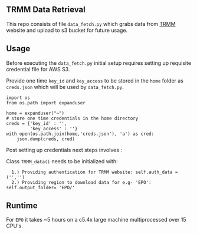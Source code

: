 ## TRMM Data Retrieval

This repo consists of file `data_fetch.py` which grabs data from [TRMM](http://trmm.atmos.washington.edu) website and upload to s3 bucket for future usage.

## Usage

Before executing the `data_fetch.py` initial setup requires setting up requisite credential file for AWS S3.

Provide one time `key_id` and `key_access` to be stored in the `home` folder as `creds.json` which will be used by `data_fetch.py`.
```
import os
from os.path import expanduser

home = expanduser("~")
# store one time credentials in the home directory
creds = {'key_id' : '',
         'key_access' : ''}
with open(os.path.join(home,'creds.json'), 'a') as cred:
    json.dump(creds, cred)
```

Post setting up credentials next steps involves :

Class `TRMM_data()` needs to be initialized with:
  
      1.) Providing authentication for TRMM website: self.auth_data = ('','')
      2.) Providing region to download data for e.g- 'EPO': self.output_folder= 'EPO/'
      
## Runtime

For `EPO` it takes ~5 hours on a c5.4x large machine multiprocessed over 15 CPU's.
